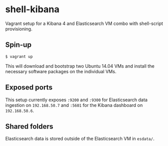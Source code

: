 # shell-kibana

Vagrant setup for a Kibana 4 and Elasticsearch VM combo with shell-script provisioning.

Spin-up
-------

~~~
$ vagrant up
~~~

This will download and bootstrap two Ubuntu 14.04 VMs and install the necessary software packages on the individual VMs.

Exposed ports
-------------

This setup currently exposes `:9200` and `:9300` for Elasticsearch data
ingestion on `192.168.50.7` and `:5601` for the Kibana dashboard on `192.168.50.6`.

Shared folders
--------------

Elasticsearch data is stored outside of the Elasticsearch VM in `esdata/`.
